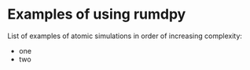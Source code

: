# Examples of using rumdpy

List of examples of atomic simulations in order of increasing complexity:
- one
- two 

